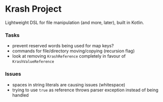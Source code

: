 Krash Project
=============

Lightweight DSL for file manipulation (and more, later), built in Kotlin.

### Tasks

 - prevent reserved words being used for map keys?
 - commands for file/directory moving/copying (recursion flag)
 - look at removing `KrashReference` completely in favour of `KrashValueReference`

### Issues

 - spaces in string literals are causing issues (whitespace)
 - trying to use `true` as reference throws parser exception instead of being handled